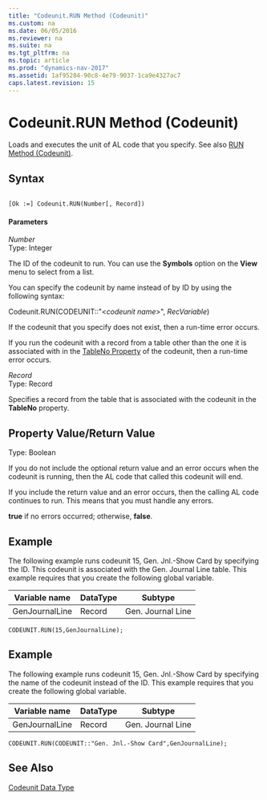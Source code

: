 ```yaml
---
title: "Codeunit.RUN Method (Codeunit)"
ms.custom: na
ms.date: 06/05/2016
ms.reviewer: na
ms.suite: na
ms.tgt_pltfrm: na
ms.topic: article
ms.prod: "dynamics-nav-2017"
ms.assetid: 1af95284-90c8-4e79-9037-1ca9e4327ac7
caps.latest.revision: 15
---
```

# Codeunit.RUN Method (Codeunit)
Loads and executes the unit of AL code that you specify. See also [RUN Method \(Codeunit\)](devenv-RUN-Method-Codeunit.md).  

## Syntax  

```  

[Ok :=] Codeunit.RUN(Number[, Record])  
```  

#### Parameters  
 *Number*  
 Type: Integer  

 The ID of the codeunit to run. You can use the **Symbols** option on the **View** menu to select from a list.  

 You can specify the codeunit by name instead of by ID by using the following syntax:  

 Codeunit.RUN\(CODEUNIT::"\<*codeunit name*>", *RecVariable*\)  

 If the codeunit that you specify does not exist, then a run-time error occurs.  

 If you run the codeunit with a record from a table other than the one it is associated with in the [TableNo Property](../devenv-TableNo-Property.md) of the codeunit, then a run-time error occurs.  

 *Record*  
 Type: Record  

 Specifies a record from the table that is associated with the codeunit in the **TableNo** property.  

## Property Value/Return Value  
 Type: Boolean  

 If you do not include the optional return value and an error occurs when the codeunit is running, then the AL code that called this codeunit will end.  

 If you include the return value and an error occurs, then the calling AL code continues to run. This means that you must handle any errors.  

 **true** if no errors occurred; otherwise, **false**.  

## Example  
 The following example runs codeunit 15, Gen. Jnl.-Show Card by specifying the ID. This codeunit is associated with the Gen. Journal Line table. This example requires that you create the following global variable.  

|Variable name|DataType|Subtype|  
|-------------------|--------------|-------------|  
|GenJournalLine|Record|Gen. Journal Line|  

```  
CODEUNIT.RUN(15,GenJournalLine);  
```  

## Example  
 The following example runs codeunit 15, Gen. Jnl.-Show Card by specifying the name of the codeunit instead of the ID. This example requires that you create the following global variable.  

|Variable name|DataType|Subtype|  
|-------------------|--------------|-------------|  
|GenJournalLine|Record|Gen. Journal Line|  

```  
CODEUNIT.RUN(CODEUNIT::"Gen. Jnl.-Show Card",GenJournalLine);  
```  

## See Also  
 [Codeunit Data Type](Codeunit-Data-Type.md)
